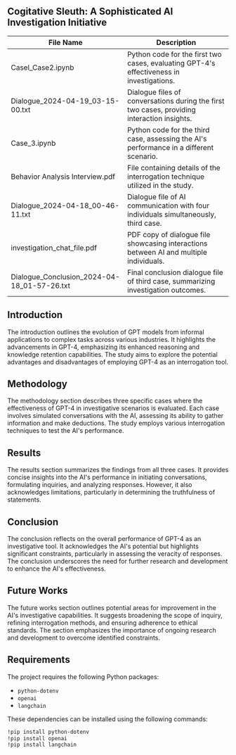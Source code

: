 ## Cogitative Sleuth: A Sophisticated AI Investigation Initiative



| File Name                                      | Description                                                                           |
|-----------------------------------------------|---------------------------------------------------------------------------------------|
| Casel_Case2.ipynb                             | Python code for the first two cases, evaluating GPT-4's effectiveness in investigations.|
| Dialogue_2024-04-19_03-15-00.txt              | Dialogue files of conversations during the first two cases, providing interaction insights.|
| Case_3.ipynb                                  | Python code for the third case, assessing the AI's performance in a different scenario.    |
| Behavior Analysis Interview.pdf               | File containing details of the interrogation technique utilized in the study.            |
| Dialogue_2024-04-18_00-46-11.txt              | Dialogue file of AI communication with four individuals simultaneously, third case.       |
| investigation_chat_file.pdf                   | PDF copy of dialogue file showcasing interactions between AI and multiple individuals.    |
| Dialogue_Conclusion_2024-04-18_01-57-26.txt  | Final conclusion dialogue file of third case, summarizing investigation outcomes.         |






## Introduction <a name="introduction"></a>

The introduction outlines the evolution of GPT models from informal applications to complex tasks across various industries. It highlights the advancements in GPT-4, emphasizing its enhanced reasoning and knowledge retention capabilities. The study aims to explore the potential advantages and disadvantages of employing GPT-4 as an interrogation tool.

## Methodology <a name="methodology"></a>

The methodology section describes three specific cases where the effectiveness of GPT-4 in investigative scenarios is evaluated. Each case involves simulated conversations with the AI, assessing its ability to gather information and make deductions. The study employs various interrogation techniques to test the AI's performance.

## Results <a name="results"></a>

The results section summarizes the findings from all three cases. It provides concise insights into the AI's performance in initiating conversations, formulating inquiries, and analyzing responses. However, it also acknowledges limitations, particularly in determining the truthfulness of statements.

## Conclusion <a name="conclusion"></a>

The conclusion reflects on the overall performance of GPT-4 as an investigative tool. It acknowledges the AI's potential but highlights significant constraints, particularly in assessing the veracity of responses. The conclusion underscores the need for further research and development to enhance the AI's effectiveness.

## Future Works <a name="future-works"></a>

The future works section outlines potential areas for improvement in the AI's investigative capabilities. It suggests broadening the scope of inquiry, refining interrogation methods, and ensuring adherence to ethical standards. The section emphasizes the importance of ongoing research and development to overcome identified constraints.

## Requirements <a name="requirements"></a>

The project requires the following Python packages:

- `python-dotenv`
- `openai`
- `langchain`

These dependencies can be installed using the following commands:

```bash
!pip install python-dotenv
!pip install openai
!pip install langchain


